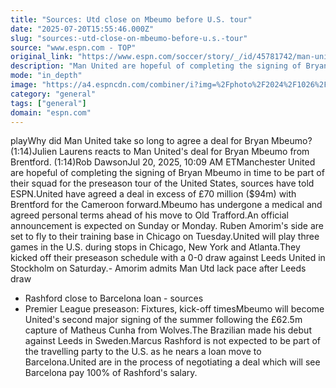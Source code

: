 ```yaml
---
title: "Sources: Utd close on Mbeumo before U.S. tour"
date: "2025-07-20T15:55:46.000Z"
slug: "sources:-utd-close-on-mbeumo-before-u.s.-tour"
source: "www.espn.com - TOP"
original_link: "https://www.espn.com/soccer/story/_/id/45781742/man-united-pushing-sign-mbeumo-us-tour-sources"
description: "Man United are hopeful of completing the signing of Bryan Mbeumo in time to be part of their preseason tour of the U.S., sources have told ESPN."
mode: "in_depth"
image: "https://a4.espncdn.com/combiner/i?img=%2Fphoto%2F2024%2F1026%2Fr1406038_1296x729_16%2D9.jpg"
category: "general"
tags: ["general"]
domain: "espn.com"
---
```

playWhy did Man United take so long to agree a deal for Bryan Mbeumo? (1:14)Julien Laurens reacts to Man United's deal for Bryan Mbeumo from Brentford. (1:14)Rob DawsonJul 20, 2025, 10:09 AM ETManchester United are hopeful of completing the signing of Bryan Mbeumo in time to be part of their squad for the preseason tour of the United States, sources have told ESPN.United have agreed a deal in excess of £70 million ($94m) with Brentford for the Cameroon forward.Mbeumo has undergone a medical and agreed personal terms ahead of his move to Old Trafford.An official announcement is expected on Sunday or Monday. Ruben Amorim's side are set to fly to their training base in Chicago on Tuesday.United will play three games in the U.S. during stops in Chicago, New York and Atlanta.They kicked off their preseason schedule with a 0-0 draw against Leeds United in Stockholm on Saturday.- Amorim admits Man Utd lack pace after Leeds draw
- Rashford close to Barcelona loan - sources
- Premier League preseason: Fixtures, kick-off timesMbeumo will become United's second major signing of the summer following the £62.5m capture of Matheus Cunha from Wolves.The Brazilian made his debut against Leeds in Sweden.Marcus Rashford is not expected to be part of the travelling party to the U.S. as he nears a loan move to Barcelona.United are in the process of negotiating a deal which will see Barcelona pay 100% of Rashford's salary.